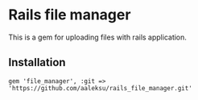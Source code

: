 Rails file manager
==================

This is a gem for uploading files with rails application.

Installation
------------

    gem 'file_manager', :git => 'https://github.com/aaleksu/rails_file_manager.git'

